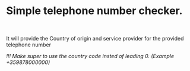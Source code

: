 <h1>Simple telephone number checker.</h1>
<br>
<p>It will provide the Country of origin and service provider for the provided telephone number</p>
<p><i>!!! Make super to use the country code insted of leading 0. (Example +359878000000)</i></p>
